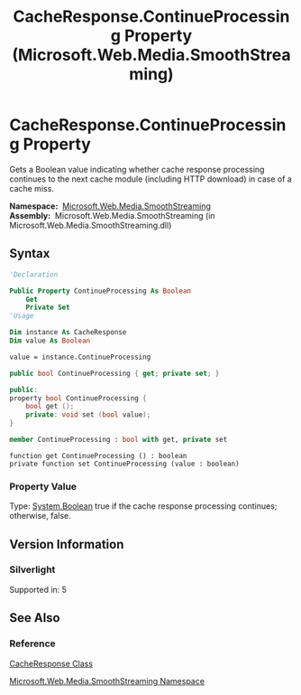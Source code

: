 ﻿---
title: CacheResponse.ContinueProcessing Property (Microsoft.Web.Media.SmoothStreaming)
TOCTitle: ContinueProcessing Property
ms:assetid: P:Microsoft.Web.Media.SmoothStreaming.CacheResponse.ContinueProcessing
ms:mtpsurl: https://msdn.microsoft.com/en-us/library/microsoft.web.media.smoothstreaming.cacheresponse.continueprocessing(v=VS.95)
ms:contentKeyID: 46307743
ms.date: 05/31/2012
mtps_version: v=VS.95
f1_keywords:
- Microsoft.Web.Media.SmoothStreaming.CacheResponse.set_ContinueProcessing
- Microsoft.Web.Media.SmoothStreaming.CacheResponse.get_ContinueProcessing
- Microsoft.Web.Media.SmoothStreaming.CacheResponse.ContinueProcessing
dev_langs:
- csharp
- jscript
- vb
- FSharp
- cpp
api_location:
- Microsoft.Web.Media.SmoothStreaming.dll
api_name:
- Microsoft.Web.Media.SmoothStreaming.CacheResponse.ContinueProcessing
- Microsoft.Web.Media.SmoothStreaming.CacheResponse.get_ContinueProcessing
- Microsoft.Web.Media.SmoothStreaming.CacheResponse.set_ContinueProcessing
api_type:
- Managed
topic_type:
- apiref
- kbSyntax
product_family_name: VS
ROBOTS: INDEX,FOLLOW
---

# CacheResponse.ContinueProcessing Property

Gets a Boolean value indicating whether cache response processing continues to the next cache module (including HTTP download) in case of a cache miss.

**Namespace:**  [Microsoft.Web.Media.SmoothStreaming](microsoft-web-media-smoothstreaming-namespace_1.md)  
**Assembly:**  Microsoft.Web.Media.SmoothStreaming (in Microsoft.Web.Media.SmoothStreaming.dll)

## Syntax

```vb
'Declaration

Public Property ContinueProcessing As Boolean
    Get
    Private Set
'Usage

Dim instance As CacheResponse
Dim value As Boolean

value = instance.ContinueProcessing
```

```csharp
public bool ContinueProcessing { get; private set; }
```

```cpp
public:
property bool ContinueProcessing {
    bool get ();
    private: void set (bool value);
}
```

``` fsharp
member ContinueProcessing : bool with get, private set
```

```jscript
function get ContinueProcessing () : boolean
private function set ContinueProcessing (value : boolean)
```

### Property Value

Type: [System.Boolean](https://msdn.microsoft.com/library/a28wyd50\(v=vs.95\))  
true if the cache response processing continues; otherwise, false.

## Version Information

### Silverlight

Supported in: 5  

## See Also

### Reference

[CacheResponse Class](cacheresponse-class-microsoft-web-media-smoothstreaming_1.md)

[Microsoft.Web.Media.SmoothStreaming Namespace](microsoft-web-media-smoothstreaming-namespace_1.md)

